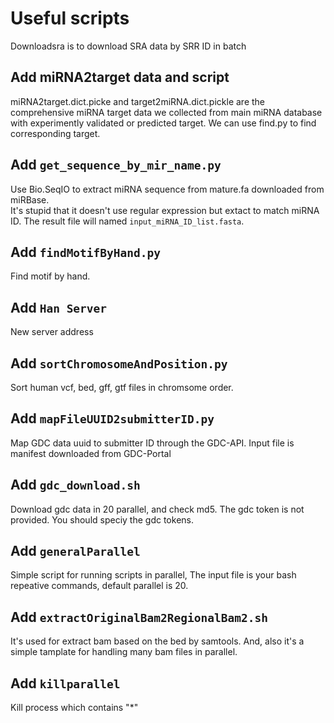# Useful scripts
Downloadsra is to download SRA data by SRR ID in batch

## Add miRNA2target data and script
miRNA2target.dict.picke and target2miRNA.dict.pickle are the comprehensive miRNA target data we collected from main miRNA database with experimently validated or predicted target. We can use find.py to find corresponding target.

## Add `get_sequence_by_mir_name.py`
Use Bio.SeqIO to extract miRNA sequence from mature.fa downloaded from miRBase.  
It's stupid that it doesn't use regular expression but extact to match miRNA ID. The result file will named `input_miRNA_ID_list.fasta`.

## Add `findMotifByHand.py`
Find motif by hand.

## Add `Han Server`
New server address

## Add `sortChromosomeAndPosition.py`
Sort human vcf, bed, gff, gtf files in chromsome order.

## Add `mapFileUUID2submitterID.py`
Map GDC data uuid to submitter ID through the GDC-API. Input file is manifest downloaded from GDC-Portal

## Add `gdc_download.sh`
Download gdc data in 20 parallel, and check md5.
The gdc token is not provided. You should speciy the gdc tokens.

## Add `generalParallel`
Simple script for running scripts in parallel, The input file is your bash repeative commands, default parallel is 20. 

## Add `extractOriginalBam2RegionalBam2.sh` 
It's used for extract bam based on the bed by samtools. And, also it's a simple tamplate for handling many bam files in parallel.

## Add `killparallel`
Kill process which contains "*"
